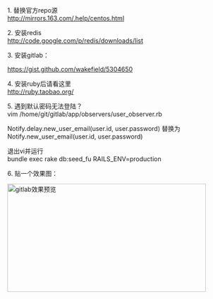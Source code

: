 <!--
author: admin
date: 2013-04-20
title: gitlab在centos5.5下的安装步骤与注意事项
tags: centos,git,gitlab
category: GIT
status: publish
summary: 	1. 替换官方repo源	http://mirrors.163.com/.help/centos.html	2. 安装redis	http://code.google.com/p/redis/downloads/list	3. 安装gitlab：	https://gist.gi
-->

<p>
	1. 替换官方repo源<br />
	<a href="http://mirrors.163.com/.help/centos.html">http://mirrors.163.com/.help/centos.html</a>
</p>

<p>
	2. 安装redis<br />
	<a href="http://code.google.com/p/redis/downloads/list">http://code.google.com/p/redis/downloads/list</a>
</p>

<p>
	3. 安装gitlab：
</p>

<p>
	<a href="https://gist.github.com/wakefield/5304650">https://gist.github.com/wakefield/5304650</a>
</p>

<p>
	4. 安装ruby后请看这里<br />
	<a href="http://ruby.taobao.org/">http://ruby.taobao.org/</a>
</p>

<p>
	5. 遇到默认密码无法登陆？<br />
	vim /home/git/gitlab/app/observers/user_observer.rb
</p>

<p>
	Notify.delay.new_user_email(user.id, user.password) 替换为<br />
	Notify.new_user_email(user.id, user.password)
</p>

<p>
	退出vi并运行&nbsp;<br />
	bundle exec rake db:seed_fu RAILS_ENV=production
</p>

<p>
	6. 贴一个效果图：
</p>

<p>
	<img alt="gitlab效果预览" src="http://www.qingliangcn.com/blog/wp-content/uploads/file/QQ截图20130420234244.jpg" style="width: 450px; height: 246px;" />
</p>
